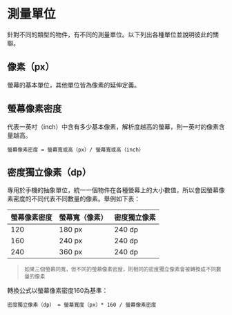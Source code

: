 # 測量單位
針對不同的類型的物件，有不同的測量單位。以下列出各種單位並說明彼此的關聯。

## 像素（px）
螢幕的基本單位，其他單位皆為像素的延伸定義。

## 螢幕像素密度
代表一英吋（inch）中含有多少基本像素，解析度越高的螢幕，則一英吋的像素含量越高。

    螢幕像素密度 = 螢幕寬或高（px）/ 螢幕寬或高（inch）

## 密度獨立像素（dp）
專用於手機的抽象單位，統一一個物件在各種螢幕上的大小數值，所以會因螢幕像素密度的不同代表不同數量的像素。舉例如下表：

| 螢幕像素密度 | 螢幕寬（像素） | 密度獨立像素 |
| -- | -- | -- |
| 120 | 180 px | 240 dp |
| 160 | 240 px | 240 dp |
| 240 | 360 px | 240 dp |
> <p style="font-size: 12px">如果三個螢幕同寬，但不同的螢幕像素密度，則相同的密度獨立像素會被轉換成不同數量的像素</p>

轉換公式以螢幕像素密度160為基準：

    密度獨立像素（dp） = 螢幕寬度（px）* 160 / 螢幕像素密度
